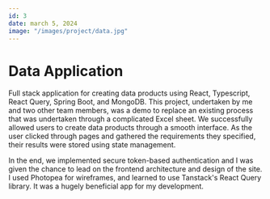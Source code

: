 ```yaml
---
id: 3
date: march 5, 2024
image: "/images/project/data.jpg"
---
```


# Data Application

Full stack application for creating data products using React, Typescript, React Query, Spring Boot, and MongoDB. This project, undertaken by me and two other team members, was a demo to replace an existing process that was undertaken through a complicated Excel sheet. We successfully allowed users to create data products through a smooth interface. As the user clicked through pages and gathered the requirements they specified, their results were stored using state management.

In the end, we implemented secure token-based authentication and I was given the chance to lead on the frontend architecture and design of the site. I used Photopea for wireframes, and learned to use Tanstack's React Query library. It was a hugely beneficial app for my development.
